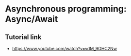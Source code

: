 # Asynchronous programming: Async/Await

## Tutorial link
- https://www.youtube.com/watch?v=vdM_9OHC2Nw
